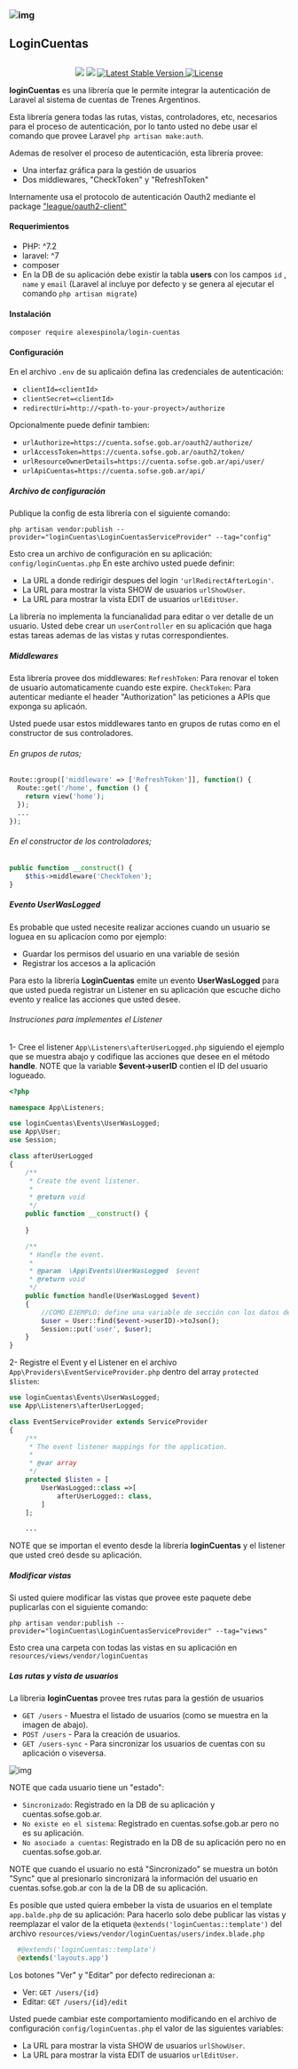 ### ![img](img/logoTrenesArgentinos.png)   <h2>LoginCuentas<h2> 

<p align="center">
  <img src="https://img.shields.io/static/v1?label=php&message=7.2&color=greem">
  
  <img src="https://img.shields.io/static/v1?label=Laravel&message=7.x&color=greem">  
    
  <a href="https://packagist.org/packages/alexespinola/login-cuentas">
    <img src="https://img.shields.io/static/v1?label=Stable&message=v1.0.0&color=blue" alt="Latest Stable Version">
  </a>

  <a href="https://packagist.org/packages/alexespinola/login-cuentas">
    <img src="https://poser.pugx.org/laravel/framework/license.svg" alt="License">
  </a>
</p>


<b>loginCuentas</b> es una librería que le permite integrar la autenticación de Laravel al sistema de cuentas de Trenes Argentinos.

Esta librería genera todas las rutas, vistas, controladores, etc, necesarios para el proceso de autenticación, por lo tanto usted no debe usar el comando que provee Laravel `php artisan make:auth`.

Ademas de resolver el proceso de autenticación, esta librería provee:
- Una interfaz gráfica para la gestión de usuarios
- Dos middlewares, "CheckToken" y "RefreshToken"  

Internamente usa el protocolo de autenticación Oauth2 mediante el package ["league/oauth2-client"](https://packagist.org/packages/league/oauth2-client) 

#### Requerimientos
- PHP: ^7.2
- laravel: ^7
- composer 
- En la DB de su aplicación debe existir la tabla <b>users</b> con los campos `id` , `name` y `email` (Laravel al incluye por defecto y se genera al ejecutar el comando `php artisan migrate`)

#### Instalación

`composer require alexespinola/login-cuentas`

#### Configuración

En el archivo  `.env` de su aplicaión defina las credenciales de autenticación:

- `clientId=<clientId>`
- `clientSecret=<clientId>` 
- `redirectUri=http://<path-to-your-proyect>/authorize`

Opcionalmente puede definir tambien:
- `urlAuthorize=https://cuenta.sofse.gob.ar/oauth2/authorize/`
- `urlAccessToken=https://cuenta.sofse.gob.ar/oauth2/token/`
- `urlResourceOwnerDetails=https://cuenta.sofse.gob.ar/api/user/`
- `urlApiCuentas=https://cuenta.sofse.gob.ar/api/`

##### Archivo de configuración
Publique la config de esta librería con el siguiente comando:

`php artisan vendor:publish --provider="loginCuentas\LoginCuentasServiceProvider" --tag="config"`

Esto crea un archivo de configuración en su aplicación: `config/loginCuentas.php`
En este archivo usted puede definir:
- La URL a donde redirigir despues del login `'urlRedirectAfterLogin'`.
- La URL para mostrar la vista SHOW de usuarios `urlShowUser`.
- La URL para mostrar la vista EDIT de usuarios `urlEditUser`.

La librería no implementa la funcianalidad para editar o ver detalle de un usuario. Usted debe crear un `userController` en su aplicación que haga estas tareas ademas de las vistas y rutas correspondientes.

##### Middlewares
Esta librería provee dos middlewares:
 `RefreshToken`: Para renovar el token de usuario automaticamente cuando este expire.
 `CheckToken`: Para autenticar mediante el header "Authorization" las peticiones a APIs que exponga su aplicaón.

Usted puede usar estos middlewares tanto en grupos de rutas como en el constructor de sus controladores.

###### En grupos de rutas;
```php
Route::group(['middleware' => ['RefreshToken']], function() {
  Route::get('/home', function () {
    return view('home');
  });
  ...
});
```

###### En el constructor de los controladores;
```php
public function __construct() {
    $this->middleware('CheckToken');
}
```

##### Evento UserWasLogged 
Es probable que usted necesite realizar acciones cuando un usuario se loguea en su aplicacíon como por ejemplo:
  - Guardar los permisos del usuario en una variable de sesión
  - Registrar los accesos a la aplicación

Para esto la librería <b>LoginCuentas</b> emite un evento <b>UserWasLogged</b> para que usted pueda registrar un Listener en su aplicación que escuche dicho evento y realice las acciones que usted desee. 

###### Instruciones para implementes el Listener

1- Cree el listener  `App\Listeners\afterUserLogged.php` siguiendo el ejemplo que se muestra abajo  y codifique las acciones que desee en el método <b>handle</b>. 
NOTE que la variable <b>$event->userID</b> contien el ID del usuario logueado.

```php
<?php

namespace App\Listeners;

use loginCuentas\Events\UserWasLogged;
use App\User;
use Session;

class afterUserLogged
{
    /**
     * Create the event listener.
     *
     * @return void
     */
    public function __construct() {
      
    }

    /**
     * Handle the event.
     *
     * @param  \App\Events\UserWasLogged  $event
     * @return void
     */
    public function handle(UserWasLogged $event)
    {
        //COMO EJEMPLO: define una variable de sección con los datos del usuario
        $user = User::find($event->userID)->toJson();
        Session::put('user', $user);
    }
}
```

2- Registre el Event y el Listener en el archivo `App\Providers\EventServiceProvider.php` dentro del array `protected $listen`:

```php
use loginCuentas\Events\UserWasLogged;
use App\Listeners\afterUserLogged;

class EventServiceProvider extends ServiceProvider
{
    /**
     * The event listener mappings for the application.
     *
     * @var array
     */
    protected $listen = [
        UserWasLogged::class =>[
            afterUserLogged:: class,
        ]
    ];

    ...
```

NOTE que se importan el evento desde la librería <b>loginCuentas</b> y el listener que usted creó desde su aplicación. 

##### Modificar vistas
Si usted quiere modificar las vistas que provee este paquete debe puplicarlas con el siguiente comando: 

`php artisan vendor:publish --provider="loginCuentas\LoginCuentasServiceProvider" --tag="views"`

Esto crea una carpeta con todas las vistas en su aplicación en `resources/views/vendor/loginCuentas`

##### Las rutas y vista de usuarios
La libreria <b>loginCuentas</b> provee tres rutas para la gestión de usuarios
- `GET /users` - Muestra el listado de usuarios (como se muestra en la imagen de abajo).
- `POST /users` - Para la creación de usuarios.
- `GET /users-sync` - Para sincronizar los usuarios de cuentas con su aplicación o viseversa. 

![img](img/usersView.png)

NOTE que cada usuario tiene un "estado":
- `Sincronizado`: Registrado en la DB de su aplicación y cuentas.sofse.gob.ar.  
- `No existe en el sistema`: Registrado en cuentas.sofse.gob.ar pero no es su aplicación.  
- `No asociado a cuentas`: Registrado en la DB de su aplicación pero no en cuentas.sofse.gob.ar. 

NOTE que cuando el usuario no está "Sincronizado" se muestra un botón "Sync" que al presionarlo sincronizará la información del usuario en cuentas.sofse.gob.ar con la de la DB de su aplicación.

Es posible que usted quiera embeber la vista de usuarios en el template `app.balde.php` de su aplicación: Para hacerlo solo debe publicar las vistas y reemplazar el valor de la etiqueta `@extends('loginCuentas::template')` del archivo `resources/views/vendor/loginCuentas/users/index.blade.php`

```php
  #@extends('loginCuentas::template')
  @extends('layouts.app')
```

Los botones "Ver" y "Editar" por defecto redirecionan a:
- Ver: `GET /users/{id}`
- Editar: `GET /users/{id}/edit` 

Usted puede cambiar este comportamiento modificando en el archivo de configuración `config/loginCuentas.php` el valor de las siguientes variables: 
- La URL para mostrar la vista SHOW de usuarios `urlShowUser`.
- La URL para mostrar la vista EDIT de usuarios `urlEditUser`.
